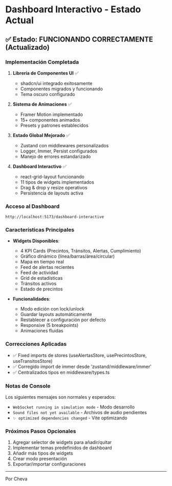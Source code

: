 # Dashboard Interactivo - Estado Actual

## ✅ Estado: FUNCIONANDO CORRECTAMENTE (Actualizado)

### Implementación Completada

1. **Librería de Componentes UI** ✅
   - shadcn/ui integrado exitosamente
   - Componentes migrados y funcionando
   - Tema oscuro configurado

2. **Sistema de Animaciones** ✅
   - Framer Motion implementado
   - 15+ componentes animados
   - Presets y patrones establecidos

3. **Estado Global Mejorado** ✅
   - Zustand con middlewares personalizados
   - Logger, Immer, Persist configurados
   - Manejo de errores estandarizado

4. **Dashboard Interactivo** ✅
   - react-grid-layout funcionando
   - 11 tipos de widgets implementados
   - Drag & drop y resize operativos
   - Persistencia de layouts activa

### Acceso al Dashboard

```
http://localhost:5173/dashboard-interactive
```

### Características Principales

- **Widgets Disponibles**:
  - 4 KPI Cards (Precintos, Tránsitos, Alertas, Cumplimiento)
  - Gráfico dinámico (línea/barras/área/circular)
  - Mapa en tiempo real
  - Feed de alertas recientes
  - Feed de actividad
  - Grid de estadísticas
  - Tránsitos activos
  - Estado de precintos

- **Funcionalidades**:
  - Modo edición con lock/unlock
  - Guardar layouts automáticamente
  - Restablecer a configuración por defecto
  - Responsive (5 breakpoints)
  - Animaciones fluidas

### Correcciones Aplicadas

- ✅ Fixed imports de stores (useAlertasStore, usePrecintosStore, useTransitosStore)
- ✅ Corregido import de immer desde 'zustand/middleware/immer'
- ✅ Centralizados tipos en middleware/types.ts

### Notas de Console

Los siguientes mensajes son normales y esperados:
- `WebSocket running in simulation mode` - Modo desarrollo
- `Sound files not yet available` - Archivos de audio pendientes
- `✨ optimized dependencies changed` - Vite optimizando

### Próximos Pasos Opcionales

1. Agregar selector de widgets para añadir/quitar
2. Implementar temas predefinidos de dashboard
3. Añadir más tipos de widgets
4. Crear modo presentación
5. Exportar/importar configuraciones

---

Por Cheva